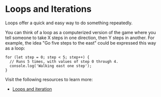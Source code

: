 # Loops and Iterations

Loops offer a quick and easy way to do something repeatedly.

You can think of a loop as a computerized version of the game where you tell someone to take X steps in one direction, then Y steps in another. For example, the idea "Go five steps to the east" could be expressed this way as a loop:

```
for (let step = 0; step < 5; step++) {
  // Runs 5 times, with values of step 0 through 4.
  console.log('Walking east one step');
}
```

Visit the following resources to learn more:

- [Loops and iteration](https://developer.mozilla.org/en-US/docs/Web/JavaScript/Guide/Loops_and_iteration)
